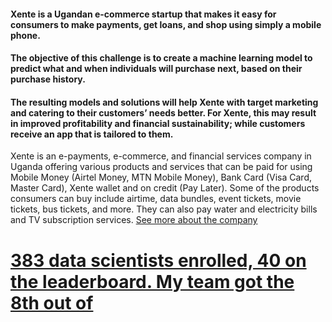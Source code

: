#### Xente is a Ugandan e-commerce startup that makes it easy for consumers to make payments, get loans, and shop using simply a mobile phone.

#### The objective of this challenge is to create a machine learning model to predict what and when individuals will purchase next, based on their purchase history.

#### The resulting models and solutions will help Xente with target marketing and catering to their customers’ needs better. For Xente, this may result in improved profitability and financial sustainability; while customers receive an app that is tailored to them.

Xente is an e-payments, e-commerce, and financial services company in Uganda offering various products and services that can be paid for using Mobile Money (Airtel Money, MTN Mobile Money), Bank Card (Visa Card, Master Card), Xente wallet and on credit (Pay Later). Some of the products consumers can buy include airtime, data bundles, event tickets, movie tickets, bus tickets, and more. They can also pay water and electricity bills and TV subscription services. [See more about the company ](https://www.xente.co/)

# [383 data scientists enrolled, 40 on the leaderboard. My team got the 8th out of](https://zindi.africa/users/Mohie_eldin/competitions/certificate)
